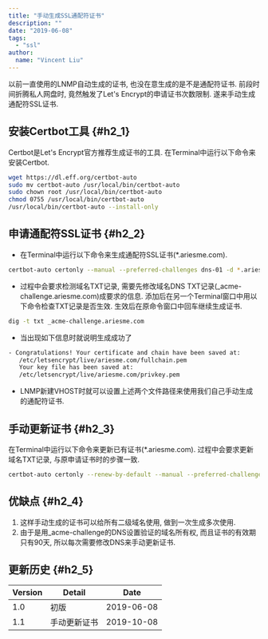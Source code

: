 ```yaml
---
title: "手动生成SSL通配符证书"
description: ""
date: "2019-06-08"
tags:
  - "ssl"
author:
  name: "Vincent Liu"
---
```


以前一直使用的LNMP自动生成的证书, 也没在意生成的是不是通配符证书. 前段时间折腾私人网盘时, 竟然触发了Let's Encrypt的申请证书次数限制. 遂来手动生成通配符SSL证书.
<!--more-->

## 安装Certbot工具 {#h2_1}
Certbot是Let's Encrypt官方推荐生成证书的工具. 在Terminal中运行以下命令来安装Certbot.

```bash
wget https://dl.eff.org/certbot-auto
sudo mv certbot-auto /usr/local/bin/certbot-auto
sudo chown root /usr/local/bin/certbot-auto
chmod 0755 /usr/local/bin/certbot-auto
/usr/local/bin/certbot-auto --install-only
```

## 申请通配符SSL证书 {#h2_2}
* 在Terminal中运行以下命令来生成通配符SSL证书(*.ariesme.com).

```bash
certbot-auto certonly --manual --preferred-challenges dns-01 -d *.ariesme.com --server https://acme-v02.api.letsencrypt.org/directory
```

* 过程中会要求检测域名TXT记录, 需要先修改域名DNS TXT记录(_acme-challenge.ariesme.com)成要求的信息. 添加后在另一个Terminal窗口中用以下命令检查TXT记录是否生效. 生效后在原命令窗口中回车继续生成证书.

```bash
dig -t txt _acme-challenge.ariesme.com
```

* 当出现如下信息时就说明生成成功了

```bash
- Congratulations! Your certificate and chain have been saved at:
   /etc/letsencrypt/live/ariesme.com/fullchain.pem
   Your key file has been saved at:
   /etc/letsencrypt/live/ariesme.com/privkey.pem
```

* LNMP新建VHOST时就可以设置上述两个文件路径来使用我们自己手动生成的通配符证书.

##  手动更新证书 {#h2_3}
在Terminal中运行以下命令来更新已有证书(*.ariesme.com). 过程中会要求更新域名TXT记录, 与原申请证书时的步骤一致.

```bash
certbot-auto certonly --renew-by-default --manual --preferred-challenges dns-01 -d *.ariesme.com --server https://acme-v02.api.letsencrypt.org/directory
```

##  优缺点 {#h2_4}
1. 这样手动生成的证书可以给所有二级域名使用, 做到一次生成多次使用.
2. 由于是用_acme-challenge的DNS设置验证的域名所有权, 而且证书的有效期只有90天, 所以每次需要修改DNS来手动更新证书.

## 更新历史 {#h2_5}

| Version | Detail | Date |
| ---- | ---- | ---- |
| 1.0 | 初版 | 2019-06-08 |
| 1.1 | 手动更新证书 | 2019-10-08 |
